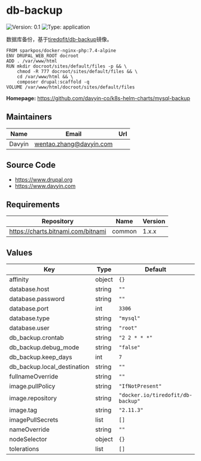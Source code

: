 # db-backup

![Version: 0.1](https://img.shields.io/badge/Version-0.1-informational?style=flat-square) ![Type: application](https://img.shields.io/badge/Type-application-informational?style=flat-square)

数据库备份，基于[tiredofit/db-backup](https://hub.docker.com/r/tiredofit/db-backup)镜像。
```
FROM sparkpos/docker-nginx-php:7.4-alpine
ENV DRUPAL_WEB_ROOT docroot
ADD . /var/www/html
RUN mkdir docroot/sites/default/files -p && \
    chmod -R 777 docroot/sites/default/files && \
    cd /var/www/html && \
    composer drupal:scaffold -q
VOLUME /var/www/html/docroot/sites/default/files
```

**Homepage:** <https://github.com/davyin-co/k8s-helm-charts/mysql-backup>

## Maintainers

| Name | Email | Url |
| ---- | ------ | --- |
| Davyin | wentao.zhang@davyin.com |  |

## Source Code

* <https://www.drupal.org>
* <https://www.davyin.com>

## Requirements

| Repository | Name | Version |
|------------|------|---------|
| https://charts.bitnami.com/bitnami | common | 1.x.x |

## Values

| Key | Type | Default | Description |
|-----|------|---------|-------------|
| affinity | object | `{}` |  |
| database.host | string | `""` |  |
| database.password | string | `""` |  |
| database.port | int | `3306` |  |
| database.type | string | `"mysql"` |  |
| database.user | string | `"root"` |  |
| db_backup.crontab | string | `"2 2 * * *"` |  |
| db_backup.debug_mode | string | `"false"` |  |
| db_backup.keep_days | int | `7` |  |
| db_backup.local_destination | string | `""` |  |
| fullnameOverride | string | `""` |  |
| image.pullPolicy | string | `"IfNotPresent"` |  |
| image.repository | string | `"docker.io/tiredofit/db-backup"` |  |
| image.tag | string | `"2.11.3"` |  |
| imagePullSecrets | list | `[]` |  |
| nameOverride | string | `""` |  |
| nodeSelector | object | `{}` |  |
| tolerations | list | `[]` |  |